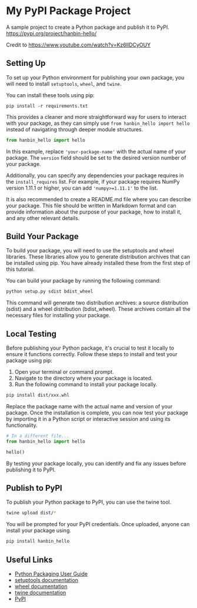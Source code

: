 # My PyPI Package Project

A sample project to create a Python package and publish it to PyPI.
https://pypi.org/project/hanbin-hello/

Credit to https://www.youtube.com/watch?v=Kz6IlDCyOUY

## Setting Up

To set up your Python environment for publishing your own package, you will need to install `setuptools`, `wheel`, and `twine`.

You can install these tools using pip:

```shell
pip install -r requirements.txt
```

This provides a cleaner and more straightforward way for users to interact with your package, as they can simply use `from hanbin_hello import hello` instead of navigating through deeper module structures.

```python
from hanbin_hello import hello
```

In this example, replace `'your-package-name'` with the actual name of your package. The `version` field should be set to the desired version number of your package.

Additionally, you can specify any dependencies your package requires in the `install_requires` list. For example, if your package requires NumPy version 1.11.1 or higher, you can add `'numpy>=1.11.1'` to the list.

It is also recommended to create a README.md file where you can describe your package. This file should be written in Markdown format and can provide information about the purpose of your package, how to install it, and any other relevant details.

## Build Your Package

To build your package, you will need to use the setuptools and wheel libraries. These libraries allow you to generate distribution archives that can be installed using pip. You have already installed these from the first step of this tutorial.

You can build your package by running the following command:

```bash
python setup.py sdist bdist_wheel
```

This command will generate two distribution archives: a source distribution (sdist) and a wheel distribution (bdist_wheel). These archives contain all the necessary files for installing your package.

## Local Testing

Before publishing your Python package, it's crucial to test it locally to ensure it functions correctly. Follow these steps to install and test your package using pip:

1. Open your terminal or command prompt.
2. Navigate to the directory where your package is located.
3. Run the following command to install your package locally.

```bash
pip install dist/xxx.whl
```

Replace the package name with the actual name and version of your package. Once the installation is complete, you can now test your package by importing it in a Python script or interactive session and using its functionality.

```python
# In a different file...
from hanbin_hello import hello

hello()
```
By testing your package locally, you can identify and fix any issues before publishing it to PyPI.


## Publish to PyPI

To publish your Python package to PyPI, you can use the twine tool.

```bash
twine upload dist/*
```

You will be prompted for your PyPI credentials. Once uploaded, anyone can install your package using.

```bash
pip install hanbin_hello
```

## Useful Links

- [Python Packaging User Guide](https://packaging.python.org/)
- [setuptools documentation](https://setuptools.readthedocs.io/)
- [wheel documentation](https://wheel.readthedocs.io/)
- [twine documentation](https://twine.readthedocs.io/)
- [PyPI](https://pypi.org/)
